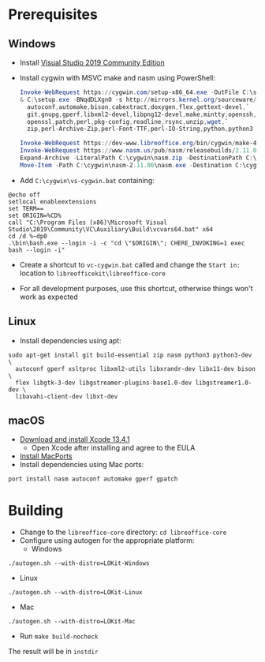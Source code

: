 # Prerequisites

## Windows

- Install [Visual Studio 2019 Community Edition](https://aka.ms/vs/16/release/vs_Community.exe)
- Install cygwin with MSVC make and nasm using PowerShell:

  ```powershell
  Invoke-WebRequest https://cygwin.com/setup-x86_64.exe -OutFile C:\setup.exe
  & C:\setup.exe -BNqdDLXgnO -s http://mirrors.kernel.org/sourceware/cygwin/ -l C:\cygwin-packages -R C:\cygwin -P `
    autoconf,automake,bison,cabextract,doxygen,flex,gettext-devel,`
    git,gnupg,gperf,libxml2-devel,libpng12-devel,make,mintty,openssh,`
    openssl,patch,perl,pkg-config,readline,rsync,unzip,wget,`
    zip,perl-Archive-Zip,perl-Font-TTF,perl-IO-String,python,python3

  Invoke-WebRequest https://dev-www.libreoffice.org/bin/cygwin/make-4.2.1-msvc.exe -OutFile C:\cygwin\usr\local\bin\make.exe
  Invoke-WebRequest https://www.nasm.us/pub/nasm/releasebuilds/2.11.06/win32/nasm-2.11.06-win32.zip -OutFile C:\cygwin\nasm.zip
  Expand-Archive -LiteralPath C:\cygwin\nasm.zip -DestinationPath C:\cygwin
  Move-Item -Path C:\cygwin\nasm-2.11.06\nasm.exe -Destination C:\cygwin\usr\local\bin\nasm.exe
  ```

- Add `C:\cygwin\vs-cygwin.bat` containing:

```
@echo off
setlocal enableextensions
set TERM==
set ORIGIN=%CD%
call "C:\Program Files (x86)\Microsoft Visual Studio\2019\Community\VC\Auxiliary\Build\vcvars64.bat" x64
cd /d %~dp0
.\bin\bash.exe --login -i -c "cd \"$ORIGIN\"; CHERE_INVOKING=1 exec bash --login -i"
```

- Create a shortcut to `vc-cygwin.bat` called and change the `Start in:` location to `libreofficekit\libreoffice-core`

- For all development purposes, use this shortcut, otherwise things won't work as expected

## Linux

- Install dependencies using apt:

```shell
sudo apt-get install git build-essential zip nasm python3 python3-dev \
  autoconf gperf xsltproc libxml2-utils libxrandr-dev libx11-dev bison \
  flex libgtk-3-dev libgstreamer-plugins-base1.0-dev libgstreamer1.0-dev \
  libavahi-client-dev libxt-dev
```

## macOS

- [Download and install Xcode 13.4.1](https://developer.apple.com/services-account/download?path=/Developer_Tools/Xcode_13.4.1/Xcode_13.4.1.xip)
  - Open Xcode after installing and agree to the EULA
- [Install MacPorts](https://www.macports.org/install.php)
- Install dependencies using Mac ports:

```shell
port install nasm autoconf automake gperf gpatch
```

# Building

- Change to the `libreoffice-core` directory: `cd libreoffice-core`
- Configure using autogen for the appropriate platform:
  - Windows

```shell
./autogen.sh --with-distro=LOKit-Windows
```

- Linux

```shell
./autogen.sh --with-distro=LOKit-Linux
```

- Mac

```shell
./autogen.sh --with-distro=LOKit-Mac
```

- Run `make build-nocheck`

The result will be in `instdir`
